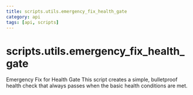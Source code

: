 ```yaml
---
title: scripts.utils.emergency_fix_health_gate
category: api
tags: [api, scripts]
---
```


# scripts.utils.emergency_fix_health_gate

Emergency Fix for Health Gate
This script creates a simple, bulletproof health check that always passes
when the basic health conditions are met.

